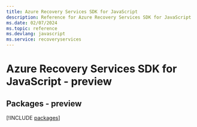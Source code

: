 ```yaml
---
title: Azure Recovery Services SDK for JavaScript
description: Reference for Azure Recovery Services SDK for JavaScript
ms.date: 02/07/2024
ms.topic: reference
ms.devlang: javascript
ms.service: recoveryservices
---
```

# Azure Recovery Services SDK for JavaScript - preview
## Packages - preview
[!INCLUDE [packages](recovery-services-index.md)]
